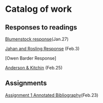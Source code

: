 # Catalog of work

## Responses to readings

[Blumenstock response](https://fpate.github.io/workshop3/bluemenstock)(Jan.27)

[Jahan and Rosling Response](https://github.com/fpate/workshop3/blob/master/Podcast_jahan.md) (Feb.3)

[Owen Barder Response]

[Anderson & Kitchin](https://fpate.github.io/workshop3/Anderson&Kitchin) (Feb.25)
## Assignments

[Assignment 1 Annotated Bibliography](https://github.com/fpate/workshop3/blob/master/Assignment1.md)(Feb.23)
